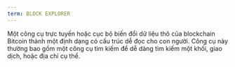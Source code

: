 ```yaml
---
term: BLOCK EXPLORER
---
```


Một công cụ trực tuyến hoặc cục bộ biến đổi dữ liệu thô của blockchain Bitcoin thành một định dạng có cấu trúc dễ đọc cho con người. Công cụ này thường bao gồm một công cụ tìm kiếm để dễ dàng tìm kiếm một khối, giao dịch, hoặc địa chỉ cụ thể.